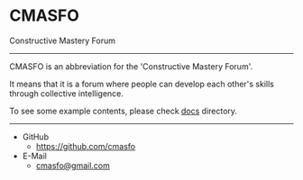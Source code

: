 
# CMASFO

Constructive Mastery Forum

---

CMASFO is an abbreviation for the 'Constructive Mastery Forum'.

It means that it is a forum where people can develop each other's skills through collective intelligence.

To see some example contents, please check [docs](docs/README) directory.

---

- GitHub
	- https://github.com/cmasfo
- E-Mail
	- cmasfo@gmail.com
